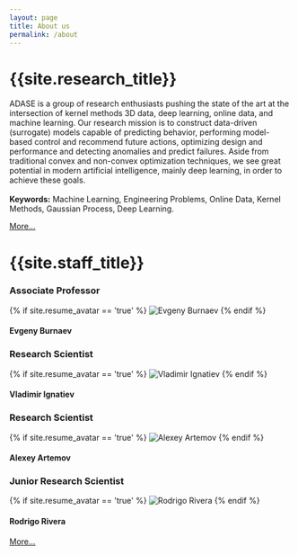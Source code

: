 ```yaml
---
layout: page
title: About us
permalink: /about
---
```


<div class="research-details">
  <h1> {{site.research_title}} </h1>
  <p>ADASE is a group of research enthusiasts pushing the state of the art at the intersection of kernel methods 3D data, 
  deep learning, online data, and machine learning. Our research mission is to construct data-driven (surrogate) models capable of predicting behavior, 
  performing model-based control and recommend future actions, optimizing design and performance and detecting anomalies and predict failures. 
  Aside from traditional convex and non-convex optimization techniques, we see great potential in modern artificial intelligence, mainly deep learning, 
  in order to achieve these goals.<br/> <br/>
  <strong>Keywords:</strong> Machine Learning, Engineering Problems, Online Data, Kernel Methods, Gaussian Process, Deep Learning.</p>
<a class="project-link" href="/academic_projects/">More...</a>
</div>

<div class="staff-details">
  <h1> {{site.staff_title}} </h1>
     <h3>Associate Professor</h3>
      {% if site.resume_avatar == 'true' %}
      <img src="{{ "/assets/img/staff/pb.png" | prepend: site.baseurl }}" alt="Evgeny Burnaev" class="no-print" itemprop="image">
      {% endif %}
      <h4>Evgeny Burnaev</h4>
  <div class="user">
    <div class="staff-profile">
      <h3>Research Scientist</h3>
      {% if site.resume_avatar == 'true' %}
      <img src="{{ "/assets/img/staff/vi.png" | prepend: site.baseurl }}" alt="Vladimir Ignatiev" class="no-print" itemprop="image">
      {% endif %}
      <h4>Vladimir Ignatiev</h4>
    </div>
    <div class="staff-profile">
      <h3>Research Scientist</h3>
      {% if site.resume_avatar == 'true' %}
      <img src="{{ "/assets/img/staff/aa.png" | prepend: site.baseurl }}" alt="Alexey Artemov" class="no-print" itemprop="image">
      {% endif %}
      <h4>Alexey Artemov</h4>
    </div>
    <div class="staff-profile">
      <h3>Junior Research Scientist</h3>
      {% if site.resume_avatar == 'true' %}
      <img src="{{ "/assets/img/staff/rr.png" | prepend: site.baseurl }}" alt="Rodrigo Rivera" class="no-print" itemprop="image">
      {% endif %}
      <h4>Rodrigo Rivera</h4>
    </div>
</div>
<a class="project-link" href="/staff/">More...</a>  


</div>


